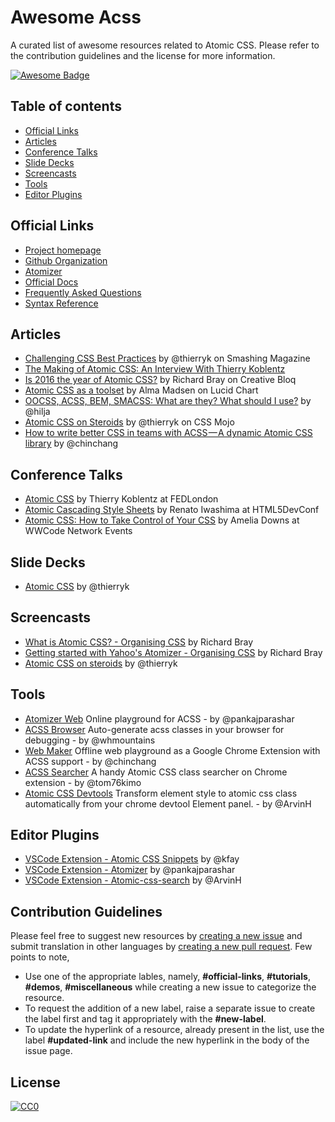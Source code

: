 # Awesome Acss  

A curated list of awesome resources related to Atomic CSS. Please refer to the contribution guidelines and the license for more information.

[![Awesome Badge](https://cdn.rawgit.com/sindresorhus/awesome/d7305f38d29fed78fa85652e3a63e154dd8e8829/media/badge.svg)](https://github.com/sindresorhus/awesome)

## Table of contents  

  - [Official Links](#official-links)
  - [Articles](#articles)
  - [Conference Talks](#conference-talks)
  - [Slide Decks](#slide-decks)
  - [Screencasts](#screencasts)  
  - [Tools](#tools)
  - [Editor Plugins](#editor-plugins)
  
## Official Links

  - [Project homepage](http://acss.io/)
  - [Github Organization](https://github.com/acss-io)
  - [Atomizer](https://github.com/acss-io/atomizer)
  - [Official Docs](http://acss.io/quick-start.html)
  - [Frequently Asked Questions](http://acss.io/frequently-asked-questions.html)
  - [Syntax Reference](http://acss.io/reference)
  
## Articles

  - [Challenging CSS Best Practices](https://www.smashingmagazine.com/2013/10/challenging-css-best-practices-atomic-approach/) by @thierryk on Smashing Magazine
  - [The Making of Atomic CSS: An Interview With Thierry Koblentz](https://css-tricks.com/thierry-koblentz-atomic-css/)
  - [Is 2016 the year of Atomic CSS?](http://www.creativebloq.com/css3/atomic-css-11619006) by Richard Bray on Creative Bloq
  - [Atomic CSS as a toolset](https://www.lucidchart.com/techblog/2014/01/31/atomic-css-tool-set/) by Alma Madsen on Lucid Chart
  - [OOCSS, ACSS, BEM, SMACSS: What are they? What should I use?](http://clubmate.fi/oocss-acss-bem-smacss-what-are-they-what-should-i-use/) by @hilja
  - [Atomic CSS on Steroids](http://www.cssmojo.com/atomic-css-on-steroids/) by @thierryk on CSS Mojo
  - [How to write better CSS in teams with ACSS — A dynamic Atomic CSS library](https://medium.freecodecamp.org/acss-a-dynamic-atomic-css-library-402dff9756e0) by @chinchang
  
## Conference Talks

  - [Atomic CSS](https://www.youtube.com/watch?v=bokjM0ZaizQ) by Thierry Koblentz at FEDLondon
  - [Atomic Cascading Style Sheets](https://www.youtube.com/watch?v=ojj_-6Xiud4) by Renato Iwashima at HTML5DevConf
  - [Atomic CSS: How to Take Control of Your CSS](https://www.youtube.com/watch?v=P2seO1yYz88) by Amelia Downs at WWCode Network Events
  
## Slide Decks  
  
  - [Atomic CSS](https://www.haikudeck.com/atomic-css-science-and-technology-presentation-dJ0xlFjhBQ) by @thierryk  
  
## Screencasts

  - [What is Atomic CSS? - Organising CSS](https://www.youtube.com/watch?v=NRqbLuKKOlE) by Richard Bray
  - [Getting started with Yahoo's Atomizer - Organising CSS](https://www.youtube.com/watch?v=dX_oVU2TiVo) by Richard Bray
  - [Atomic CSS on steroids](https://www.youtube.com/watch?v=988XpUvzslE) by @thierryk
  
## Tools

  - [Atomizer Web](http://pankajparashar.com/atomizer-web/) Online playground for ACSS - by @pankajparashar
  - [ACSS Browser](https://github.com/acss-io/acss-browser) Auto-generate acss classes in your browser for debugging - by @whmountains
  - [Web Maker](https://webmakerapp.com) Offline web playground as a Google Chrome Extension with ACSS support - by @chinchang
  - [ACSS Searcher](https://chrome.google.com/webstore/detail/acss-searcher/jfjnohnigljooioglaeegkjkggjmamjo) A handy Atomic CSS class searcher on Chrome extension - by @tom76kimo
  - [Atomic CSS Devtools](https://chrome.google.com/webstore/detail/atomic-css-devtools/dpkcndhnanpdlppppalhnhfbokhicdmi) Transform element style to atomic css class automatically from your chrome devtool Element panel. - by @ArvinH
  
## Editor Plugins

  - [VSCode Extension - Atomic CSS Snippets](https://marketplace.visualstudio.com/items?itemName=acss-io.atomic-css-snippets) by @kfay
  - [VSCode Extension - Atomizer](https://marketplace.visualstudio.com/items?itemName=pankaj-parashar.atomizer) by @pankajparashar
  - [VSCode Extension - Atomic-css-search](https://marketplace.visualstudio.com/items?itemName=ArvinH.atomic-css-search) by @ArvinH

  
## Contribution Guidelines  

Please feel free to suggest new resources by [creating a new issue](https://github.com/acss-io/awesome-acss/issues) and submit translation in other languages by [creating a new pull request](https://github.com/acss-io/awesome-acss/pulls). Few points to note,

  - Use one of the appropriate lables, namely, **#official-links**, **#tutorials**, **#demos**, **#miscellaneous** while creating a new issue to categorize the resource.
  - To request the addition of a new label, raise a separate issue to create the label first and tag it appropriately with the **#new-label**.
  - To update the hyperlink of a resource, already present in the list, use the label **#updated-link** and include the new hyperlink in the body of the issue page.

## License  

[![CC0](https://i.creativecommons.org/p/zero/1.0/88x31.png)](https://creativecommons.org/publicdomain/zero/1.0/)  
